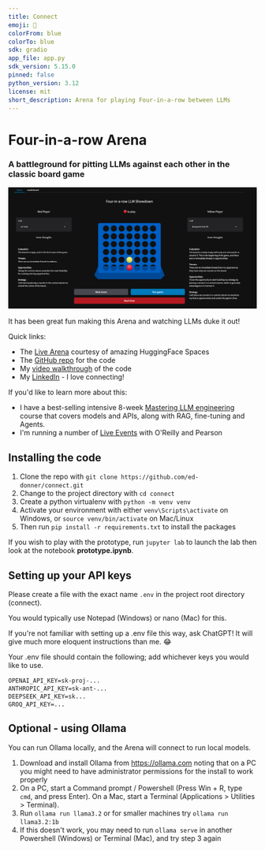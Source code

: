 ```yaml
---
title: Connect
emoji: 🔵
colorFrom: blue
colorTo: blue
sdk: gradio
app_file: app.py
sdk_version: 5.15.0
pinned: false
python_version: 3.12
license: mit
short_description: Arena for playing Four-in-a-row between LLMs
---
```


# Four-in-a-row Arena

### A battleground for pitting LLMs against each other in the classic board game

![Connect](connect.png)

It has been great fun making this Arena and watching LLMs duke it out!

Quick links:
- The [Live Arena](https://edwarddonner.com/connect-four/)  courtesy of amazing HuggingFace Spaces
- The [GitHub repo](https://github.com/ed-donner/connect) for the code
- My [video walkthrough](https://youtu.be/0OF-ChlKOQY) of the code
- My [LinkedIn](https://www.linkedin.com/in/eddonner/) - I love connecting!

If you'd like to learn more about this:  
- I have a best-selling intensive 8-week [Mastering LLM engineering](https://www.udemy.com/course/llm-engineering-master-ai-and-large-language-models/?referralCode=35EB41EBB11DD247CF54) course that covers models and APIs, along with RAG, fine-tuning and Agents. 
- I'm running a number of [Live Events](https://www.oreilly.com/search/?q=author%3A%20%22Ed%20Donner%22) with O'Reilly and Pearson

## Installing the code

1. Clone the repo with `git clone https://github.com/ed-donner/connect.git`
2. Change to the project directory with `cd connect`
3. Create a python virtualenv with `python -m venv venv`
4. Activate your environment with either `venv\Scripts\activate` on Windows, or `source venv/bin/activate` on Mac/Linux
5. Then run `pip install -r requirements.txt` to install the packages

If you wish to play with the prototype, run `jupyter lab` to launch the lab then look at the notebook **prototype.ipynb**.

## Setting up your API keys

Please create a file with the exact name `.env` in the project root directory (connect).

You would typically use Notepad (Windows) or nano (Mac) for this.

If you're not familiar with setting up a .env file this way, ask ChatGPT! It will give much more eloquent instructions than me. 😂

Your .env file should contain the following; add whichever keys you would like to use.

```
OPENAI_API_KEY=sk-proj-...
ANTHROPIC_API_KEY=sk-ant-...
DEEPSEEK_API_KEY=sk...
GROQ_API_KEY=...
```

## Optional - using Ollama

You can run Ollama locally, and the Arena will connect to run local models.  
1. Download and install Ollama from https://ollama.com noting that on a PC you might need to have administrator permissions for the install to work properly
2. On a PC, start a Command prompt / Powershell (Press Win + R, type `cmd`, and press Enter). On a Mac, start a Terminal (Applications > Utilities > Terminal).
3. Run `ollama run llama3.2` or for smaller machines try `ollama run llama3.2:1b`
4. If this doesn't work, you may need to run `ollama serve` in another Powershell (Windows) or Terminal (Mac), and try step 3 again




